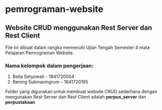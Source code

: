 # pemrograman-website

## Website CRUD menggunakan Rest Server dan Rest Client

File ini dibuat dalam rangka memenuhi Ujian Tengah Semester 4 mata Pelajaran Pemrograman Website.

### Nama kelompok dalam pengerjaan:
1. Bella Setyowati - 1841720004
2. Bening Sukmaningrum - 1841720195

Folder yang digunakan untuk membuat website CRUD sederhana dengan mengunakan Rest Server dan Rest Client adalah **perpus_server** dan **perpustakaan**

